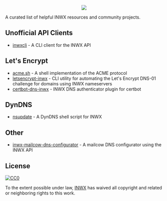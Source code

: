 <p align="center">
  <a href="https://www.inwx.com/en/" target="_blank">
    <img src="https://images.inwx.com/logos/inwx.png">
  </a>
</p>

A curated list of helpful INWX resources and community projects.

## Unofficial API Clients

- [inwxcli](https://github.com/fnkr/inwxcli) - A CLI client for the INWX API


## Let's Encrypt

- [acme.sh](https://github.com/Neilpang/acme.sh) - A shell implementation of the ACME protocol
- [letsencrypt-inwx](https://github.com/kegato/letsencrypt-inwx) - CLI utility for automating the Let's Encrypt DNS-01 challenge for domains using INWX nameservers
- [certbot-dns-inwx](https://github.com/oGGy990/certbot-dns-inwx) - INWX DNS authenticator plugin for certbot

## DynDNS

- [nsupdate](https://github.com/chrisb86/nsupdate) - A DynDNS shell script for INWX

## Other

- [inwx-mailcow-dns-configurator](https://github.com/deg0nz/inwx-mailcow-dns-configurator) - A mailcow DNS configurator using the INWX API


## License

[![CC0](http://mirrors.creativecommons.org/presskit/buttons/88x31/svg/cc-zero.svg)](https://creativecommons.org/publicdomain/zero/1.0/)

To the extent possible under law, [INWX](https://www.inwx.com/en/) has waived all copyright and related or neighboring rights to this work.
